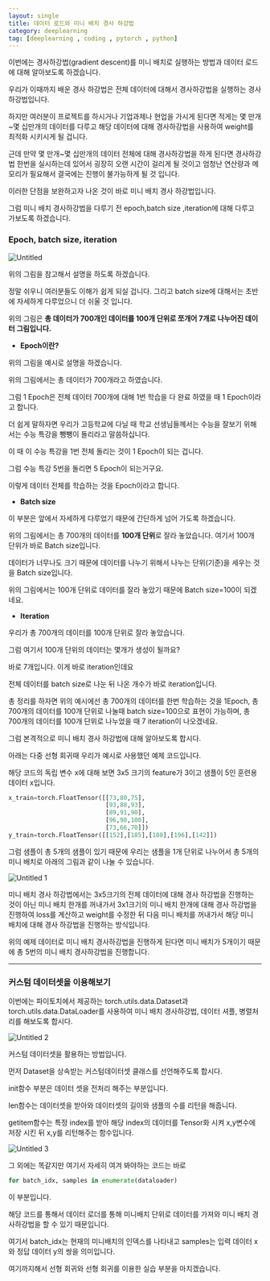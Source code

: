 ```yaml
---
layout: single
title: 데이터 로드와 미니 배치 경사 하강법
category: deeplearning
tag: [deeplearning , coding , pytorch , python]
---
```


이번에는 경사하강법(gradient descent)를 미니 배치로 실행하는 방법과 데이터 로드에 대해 알아보도록 하겠습니다.

우리가 이때까지 배운 경사 하강법은 전체 데이터에 대해서 경사하강법을 실행하는 경사하강법입니다.

하지만 여러분이 프로젝트를 하시거나 기업과제나 현업을 가시게 된다면 적게는 몇 만개~몇 십만개의 데이터를 다루고 해당 데이터에 대해 경사하강법을 사용하여 weight를 최적화 시키시게 될 겁니다.

근데 만약 몇 만개~몇 십만개의 데이터 전체에 대해 경사하강법을 하게 된다면 경사하강법 한번을 실시하는데 있어서 굉장히 오랜 시간이 걸리게 될 것이고 엄청난 연산량과 메모리가 필요해서 결국에는 진행이 불가능하게 될 것 입니다.

이러한 단점을 보완하고자 나온 것이 바로 미니 배치 경사 하강법입니다.

그럼 미니 배치 경사하강법을 다루기 전 epoch,batch size ,iteration에 대해 다루고 가보도록 하겠습니다.

### **Epoch, batch size, iteration**

![Untitled](https://github.com/jusunglee-ai/jusunglee-ai.github.io/assets/125032849/d1a8b680-9929-4ea9-9791-68fcf69d68cc)


위의 그림을 참고해서 설명을 하도록 하겠습니다.

정말 쉬우니 여러분들도 이해가 쉽게 되실 겁니다. 그리고 batch size에 대해서는 초반에 자세하게 다루었으니 더 쉬울 것 입니다.

위의 그림은 **총 데이터가 700개인 데이터를 100개 단위로 쪼개어 7개로 나누어진 데이터 그림입니다.**

- **Epoch이란?**

위의 그림을 예시로 설명을 하겠습니다.

위의 그림에서는 총 데이터가 700개라고 하였습니다.

그럼 1 Epoch은 전체 데이터 700개에 대해 1번 학습을 다 완료 하였을 때 1 Epoch이라고 합니다.

더 쉽게 말하자면 우리가 고등학교에 다닐 때 학교 선생님들께서는 수능을 잘보기 위해서는 수능 특강을 뺑뺑이 돌리라고  말씀하십니다.

이 때 이 수능 특강을 1번 전체 돌리는 것이 1 Epoch이 되는 겁니다.

그럼 수능 특강 5번을 돌리면 5 Epoch이 되는거구요.

이렇게 데이터 전체를 학습하는 것을 Epoch이라고 합니다.

- **Batch size**

이 부분은 앞에서 자세하게 다루었기 때문에 간단하게 넘어 가도록 하겠습니다.

위의 그림에서는 총 700개의 데이터를 **100개 단위**로 잘라 놓았습니다. 여기서 100개 단위가 바로 Batch size입니다.

데이터가 너무나도 크기 때문에 데이터를 나누기 위해서 나누는 단위(기준)을 세우는 것을 Batch size입니다.

위의 그림에서는 100개 단위로 데이터를 잘라 놓았기 때문에 Batch size=100이 되겠네요.

- **Iteration**

우리가 총 700개의 데이터를 100개 단위로 잘라 놓았습니다.

그럼 여기서 100개 단위의 데이터는 몇개가 생성이 될까요?

바로 7개입니다. 이게 바로 iteration인데요

전체 데이터를 batch size로 나눈 뒤 나온 개수가 바로 iteration입니다.

총 정리를 하자면 위의 예시에선 총 700개의 데이터를 한번 학습하는 것을 1Epoch, 총 700개의 데이터를 100개 단위로 나눌때 batch size=100으로 표현이 가능하며, 총 700개의 데이터를 100개 단위로 나누었을 때 7 iteration이 나오겠네요.

그럼 본격적으로 미니 배치 경사 하강법에 대해 알아보도록 합시다.

아래는 다중 선형 회귀때 우리가 예시로 사용했던 예제 코드입니다.

해당 코드의 독립 변수 x에 대해 보면 3x5 크기의 feature가 3이고 샘플이 5인 훈련용 데이터 x입니다.

```python
x_train=torch.FloatTensor([[73,80,75],
                           [93,88,93],
                           [89,91,90],
                           [96,98,100],
                           [73,66,70]])
y_train=torch.FloatTensor([[152],[185],[180],[196],[142]])
```

그럼 샘플이 총 5개의 샘플이 있기 때문에 우리는 샘플을 1개 단위로 나누어서 총 5개의 미니 배치로 아래의 그림과 같이 나눌 수 있습니다.

![Untitled 1](https://github.com/jusunglee-ai/jusunglee-ai.github.io/assets/125032849/4ea8c6d1-e3d5-4f0c-ad6f-5818ff991735)


미니 배치 경사 하강법에서는 3x5크기의 전체 데이터에 대해 경사 하강법을 진행하는 것이 아닌 미니 배치 한개를 꺼내가서 3x1크기의 미니 배치 한개에 대해 경사 하강법을 진행하여 loss를 계산하고 weight를 수정한 뒤 다음 미니 배치를 꺼내가서 해당 미니 배치에 대해 경사 하강법을 진행하는 방식입니다. 

위의 예제 데이터로 미니 배치 경사하강법을 진행하게 된다면 미니 배치가 5개이기 때문에 총 5번의 미니 배치 경사하강법을 진행합니다.

---

### 커스텀 데이터셋을 이용해보기

이번에는 파이토치에서 제공하는 torch.utils.data.Dataset과 torch.utils.data.DataLoader를 사용하여 미니 배치 경사하강법, 데이터 셔플, 병렬처리를 해보도록 합시다.

![Untitled 2](https://github.com/jusunglee-ai/jusunglee-ai.github.io/assets/125032849/ada449ae-6ecb-4d49-b33e-daf6809e7890)

커스텀 데이터셋을 활용하는 방법입니다.

먼저 Dataset을 상속받는 커스텀데이터셋 클래스를 선언해주도록 합시다.

init함수 부분은 데이터 셋을 전처리 해주는 부분입니다.

len함수는 데이터셋을 받아와 데이터셋의 길이와 샘플의 수를 리턴을 해줍니다.

getitem함수는 특정 index를 받아 해당 index의 데이터를 Tensor화 시켜 x,y변수에 저장 시킨 뒤 x,y를 리턴해주는 함수입니다.

![Untitled 3](https://github.com/jusunglee-ai/jusunglee-ai.github.io/assets/125032849/760c11df-fd18-41cc-b4fe-0bccdcf79e22)


그 외에는 똑같지만 여기서 자세히 여겨 봐야하는 코드는 바로

```python
for batch_idx, samples in enumerate(dataloader)
```

이 부분입니다.

해당 코드를 통해서 데이터 로더를 통해 미니배치 단위로 데이터를 가져와 미니 배치 경사하강법을 할 수 있기 때문입니다.

여기서 batch_idx는 현재의 미니배치의 인덱스를 나타내고 samples는 입력 데이터 x와 정답 데이터 y의 쌍을 의미입니다.

여기까지해서 선형 회귀와 선형 회귀를 이용한 실습 부분을 마치겠습니다.